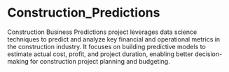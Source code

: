 # Construction_Predictions
Construction Business Predictions project leverages data science techniques to predict and analyze key financial and operational metrics in the construction industry. It focuses on building predictive models to estimate actual cost, profit, and project duration, enabling better decision-making for construction project planning and budgeting.
